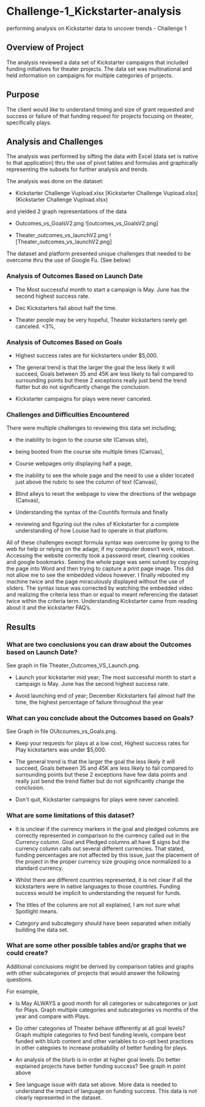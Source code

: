 # Challenge-1_Kickstarter-analysis
performing analysis on Kickstarter data to uncover trends - Challenge 1

## Overview of Project
The analysis reviewed a data set of Kickstarter campaigns that included funding initiatives for theater projects.   The data set was multinational and held information on campaigns for multiple categories of projects.   

## Purpose
The client would like to understand timing and size of grant requested and success or failure of that funding request for projects focusing on theater, specifically plays.

## Analysis and Challenges
The analysis was performed by sifting the data with Excel (data set is native to that application) thru the use of pivot tables and formulas and graphically representing the subsets for further analysis and trends.  

The analysis was done on the dataset:

- Kickstarter Challenge Vupload.xlsx   [Kickstarter Challenge Vupload.xlsx](Kickstarter Challenge Vupload.xlsx)

and yielded 2 graph representations of the data

- Outcomes_vs_GoalsV2.png  ![outcomes_vs_GoalsV2.png]

- Theater_outcomes_vs_launchV2.png  ![Theater_outcomes_vs_launchV2.png]

The dataset and platform presented unique challenges that needed to be overcome thru the use of Google Fu.  (See below)

### Analysis of Outcomes Based on Launch Date
* The Most successful month to start a campaign is May.  June has the second highest success rate.

* Dec Kickstarters fail about half the time.

* Theater people may be very hopeful, Theater kickstarters rarely get canceled. <3%,   

### Analysis of Outcomes Based on Goals
* Highest success rates are for kickstarters under $5,000.

* The general trend is that the larger the goal the less likely it will succeed,  Goals between 35 and 45K are less likely to fail compared to surrounding points but these 2 exceptions really just bend the trend flatter but do not significantly change the conclusion.

* Kickstarter campaigns for plays were never canceled.   

### Challenges and Difficulties Encountered
There were multiple challenges to reviewing this data set including;

- the inability to logon to the course site (Canvas site), 

- being booted from the course site multiple times (Canvas), 

- Course webpages only displaying half a page, 

- the inability to see the whole page and the need to use a slider located just above the rubric to see the column of text (Canvas), 

- Blind alleys to reset the webpage to view the directions of the webpage (Canvas),  

- Understanding the syntax of the Countifs formula and finally 

- reviewing and figuring out the rules of Kickstarter for a complete understanding of how Louise had to operate in that platform.

All of these challenges except formula syntax was overcome by going to the web for help or relying on the adage; if my computer doesn’t work, reboot.  Accessing the website correctly took a password reset, clearing cookies and google bookmarks.  Seeing the whole page was semi solved by copying the page into Word and then trying to capture a print page image.   This did not allow me to see the embedded videos however.  I finally rebooted my machine twice and the page miraculously displayed without the use of sliders.
The syntax issue was corrected by watching the embedded video and realizing the criteria less than or equal to meant referencing the dataset twice within the criteria term.
Understanding Kickstarter came from reading about it and the kickstarter FAQ’s.

## Results
### What are two conclusions you can draw about the Outcomes based on Launch Date?
See graph in file Theater_Outcomes_VS_Launch.png.

* Launch your kickstarter mid year; The most successful month to start a campaign is May.  June has the second highest success rate.

* Avoid launching end of year; December Kickstarters fail almost half the time, the highest percentage of failure throughout the year

### What can you conclude about the Outcomes based on Goals?
See Graph in file OUtcoumes_vs_Goals.png.

* Keep your requests for plays at a low cost, Highest success rates for Play kickstarters was under $5,000.   

* The general trend is that the larger the goal the less likely it will succeed,  Goals between 35 and 45K are less likely to fail compared to surrounding points but these 2 exceptions have few data points and really just bend the trend flatter but do not significantly change the conclusion.

* Don't quit, Kickstarter campaigns for plays were never canceled. 

### What are some limitations of this dataset?
* It is unclear if the currency markers in the goal and pledged columns are correctly represented in comparison to the currency called out in the Currency column.  Goal and Pledged columns all have $ signs but the currency column calls out several different currencies.  That stated, funding percentages are not affected by this issue, just the placement of the project in the proper currency size grouping once normalized to a standard currency.

* Whilst there are different countries represented, it is not clear if all the kickstarters were in native languages to those countries.   Funding success would be implicit to understanding the request for funds.  

* The titles of the columns are not all explained, I am not sure what Spotlight means.

* Category and subcategory should have been separated when initially building the data set.

### What are some other possible tables and/or graphs that we could create?
Additional conclusions might be derived by comparison tables and graphs with other subcategories of projects that would answer the following questions.  

For  example,  
- Is May ALWAYS a good month for all categories or subcategories or just for Plays.  Graph multiple categories and subcategories vs months of the year and compare with Plays.

- Do other categories of Theater behave differently at all goal levels?  Graph multiple categories to find best funding levels, compare best funded with blurb content and other variables to co-opt best practices in other categoies to increase probability of better funding for plays.

- An analysis of the blurb is in order at higher goal levels.   Do better explained projects have better funding success?   See graph in point above 

- See language issue with data set above.  More data is needed to understand the impact of language on funding success.   This data is not clearly represented in the dataset.
